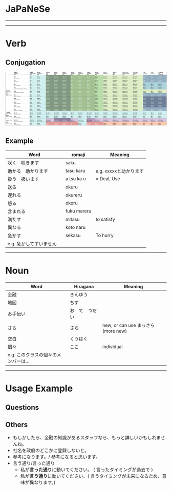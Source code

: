 # JaPaNeSe

---

---

# Verb

## Conjugation

![Untitled](JaPaNeSe%20fd42b4aa4f5a416eba1b965eeeca9ec4/Untitled.png)

## Example

| Word | romaji | Meaning |
| --- | --- | --- |
| 咲く　咲きます | saku |  |
| 助かる　助かります | tasu karu | e.g. xxxxxと助かります |
| 扱う　扱います | a tsu ka u |  = Deal, Use |
| 送る | okuru |  |
| 遅れる | okureru |  |
| 怒る | okoru |  |
| 含まれる | fuku mareru |  |
| 満たす | mitasu | to satisfy |
| 異なる | koto naru |  |
| 急かす | sekasu | To hurry
e.g. 急かしてすいません　 |

---

# Noun

| Word | Hiragana | Meaning |
| --- | --- | --- |
| 金融 | きんゆう |  |
| 地図 | ちず |  |
| お手伝い | お　て　つだい |  |
| さら | さら | new, or can use まっさら (more new) |
| 空白 | くうはく |  |
| 個々 | ここ | individual
e.g. このクラスの個々のメンバーは… |

---

# Usage Example

## Questions

## Others

- もしかしたら、金融の知識があるスタッフなら、もっと詳しいかもしれませんね。
- 社名を政府のどこかに登録しないと。
- 参考になります。/  参考になると思います。
- 言う通り/言った通り
    - 私が**言った通り**に動いてください。 ( 言ったタイミングが過去で )
    - 私が**言う通り**に動いてください。( 言うタイミングが未来になるため、意味が異なります。)